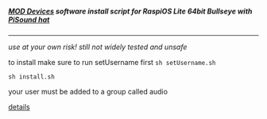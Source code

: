 ##### [MOD Devices](https://moddevices.com/) software install script for RaspiOS Lite 64bit Bullseye with [PiSound hat](https://blokas.io/pisound/)
*** 
_use at your own risk!_ _still not widely tested and unsafe_

to install make sure to run setUsername first
```sh setUsername.sh```

```sh install.sh```

your user must be added to a group called audio

 [details](https://forum.moddevices.com/t/raspberry-pi-4-setup-getting-crazy-with-jack/7691)
